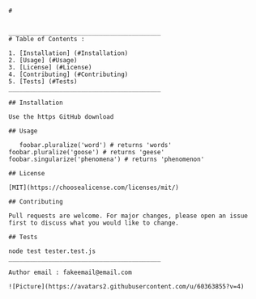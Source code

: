 
    # 

    
    __________________________________________
    # Table of Contents :
    
    1. [Installation] (#Installation)
    2. [Usage] (#Usage)
    3. [License] (#License)
    4. [Contributing] (#Contributing)
    5. [Tests] (#Tests) 
    __________________________________________

    ## Installation

    Use the https GitHub download

    ## Usage 

       foobar.pluralize('word') # returns 'words'   foobar.pluralize('goose') # returns 'geese'   foobar.singularize('phenomena') # returns 'phenomenon'

    ## License

    [MIT](https://choosealicense.com/licenses/mit/)

    ## Contributing

    Pull requests are welcome. For major changes, please open an issue first to discuss what you would like to change.

    ## Tests

    node test tester.test.js
    __________________________________________
    
    Author email : fakeemail@email.com

    ![Picture](https://avatars2.githubusercontent.com/u/60363855?v=4)
    